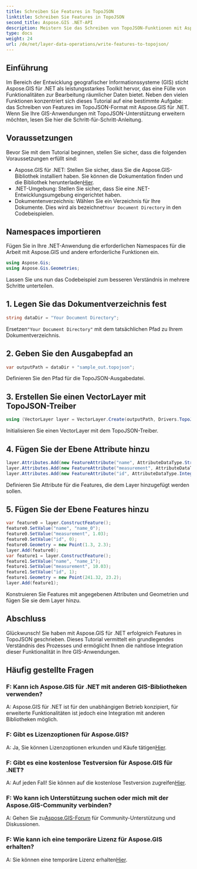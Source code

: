 ```yaml
---
title: Schreiben Sie Features in TopoJSON
linktitle: Schreiben Sie Features in TopoJSON
second_title: Aspose.GIS .NET-API
description: Meistern Sie das Schreiben von TopoJSON-Funktionen mit Aspose.GIS für .NET. Folgen Sie unserer Schritt-für-Schritt-Anleitung. Erweitern Sie Ihre GIS-Anwendungen.
type: docs
weight: 24
url: /de/net/layer-data-operations/write-features-to-topojson/
---
```

## Einführung
Im Bereich der Entwicklung geografischer Informationssysteme (GIS) sticht Aspose.GIS für .NET als leistungsstarkes Toolkit hervor, das eine Fülle von Funktionalitäten zur Bearbeitung räumlicher Daten bietet. Neben den vielen Funktionen konzentriert sich dieses Tutorial auf eine bestimmte Aufgabe: das Schreiben von Features im TopoJSON-Format mit Aspose.GIS für .NET. Wenn Sie Ihre GIS-Anwendungen mit TopoJSON-Unterstützung erweitern möchten, lesen Sie hier die Schritt-für-Schritt-Anleitung.
## Voraussetzungen
Bevor Sie mit dem Tutorial beginnen, stellen Sie sicher, dass die folgenden Voraussetzungen erfüllt sind:
-  Aspose.GIS für .NET: Stellen Sie sicher, dass Sie die Aspose.GIS-Bibliothek installiert haben. Sie können die Dokumentation finden und die Bibliothek herunterladen[Hier](https://reference.aspose.com/gis/net/).
- .NET-Umgebung: Stellen Sie sicher, dass Sie eine .NET-Entwicklungsumgebung eingerichtet haben.
-  Dokumentenverzeichnis: Wählen Sie ein Verzeichnis für Ihre Dokumente. Dies wird als bezeichnet`Your Document Directory` in den Codebeispielen.
## Namespaces importieren
Fügen Sie in Ihre .NET-Anwendung die erforderlichen Namespaces für die Arbeit mit Aspose.GIS und andere erforderliche Funktionen ein.
```csharp
using Aspose.Gis;
using Aspose.Gis.Geometries;
```
Lassen Sie uns nun das Codebeispiel zum besseren Verständnis in mehrere Schritte unterteilen.
## 1. Legen Sie das Dokumentverzeichnis fest
```csharp
string dataDir = "Your Document Directory";
```
 Ersetzen`"Your Document Directory"` mit dem tatsächlichen Pfad zu Ihrem Dokumentverzeichnis.
## 2. Geben Sie den Ausgabepfad an
```csharp
var outputPath = dataDir + "sample_out.topojson";
```
Definieren Sie den Pfad für die TopoJSON-Ausgabedatei.
## 3. Erstellen Sie einen VectorLayer mit TopoJSON-Treiber
```csharp
using (VectorLayer layer = VectorLayer.Create(outputPath, Drivers.TopoJson))
```
Initialisieren Sie einen VectorLayer mit dem TopoJSON-Treiber.
## 4. Fügen Sie der Ebene Attribute hinzu
```csharp
layer.Attributes.Add(new FeatureAttribute("name", AttributeDataType.String));
layer.Attributes.Add(new FeatureAttribute("measurement", AttributeDataType.Double));
layer.Attributes.Add(new FeatureAttribute("id", AttributeDataType.Integer));
```
Definieren Sie Attribute für die Features, die dem Layer hinzugefügt werden sollen.
## 5. Fügen Sie der Ebene Features hinzu
```csharp
var feature0 = layer.ConstructFeature();
feature0.SetValue("name", "name_0");
feature0.SetValue("measurement", 1.03);
feature0.SetValue("id", 0);
feature0.Geometry = new Point(1.3, 2.3);
layer.Add(feature0);
var feature1 = layer.ConstructFeature();
feature1.SetValue("name", "name_1");
feature1.SetValue("measurement", 10.03);
feature1.SetValue("id", 1);
feature1.Geometry = new Point(241.32, 23.2);
layer.Add(feature1);
```
Konstruieren Sie Features mit angegebenen Attributen und Geometrien und fügen Sie sie dem Layer hinzu.
## Abschluss
Glückwunsch! Sie haben mit Aspose.GIS für .NET erfolgreich Features in TopoJSON geschrieben. Dieses Tutorial vermittelt ein grundlegendes Verständnis des Prozesses und ermöglicht Ihnen die nahtlose Integration dieser Funktionalität in Ihre GIS-Anwendungen.
## Häufig gestellte Fragen
### F: Kann ich Aspose.GIS für .NET mit anderen GIS-Bibliotheken verwenden?
A: Aspose.GIS für .NET ist für den unabhängigen Betrieb konzipiert, für erweiterte Funktionalitäten ist jedoch eine Integration mit anderen Bibliotheken möglich.
### F: Gibt es Lizenzoptionen für Aspose.GIS?
 A: Ja, Sie können Lizenzoptionen erkunden und Käufe tätigen[Hier](https://purchase.aspose.com/buy).
### F: Gibt es eine kostenlose Testversion für Aspose.GIS für .NET?
 A: Auf jeden Fall! Sie können auf die kostenlose Testversion zugreifen[Hier](https://releases.aspose.com/).
### F: Wo kann ich Unterstützung suchen oder mich mit der Aspose.GIS-Community verbinden?
 A: Gehen Sie zu[Aspose.GIS-Forum](https://forum.aspose.com/c/gis/33) für Community-Unterstützung und Diskussionen.
### F: Wie kann ich eine temporäre Lizenz für Aspose.GIS erhalten?
 A: Sie können eine temporäre Lizenz erhalten[Hier](https://purchase.aspose.com/temporary-license/).
